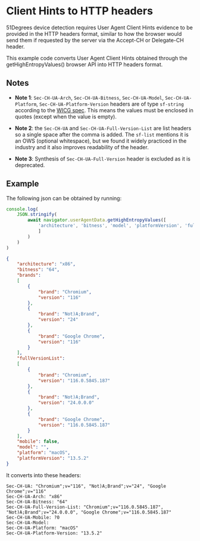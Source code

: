 # Client Hints to HTTP headers

51Degrees device detection requires User Agent Client Hints evidence to be provided 
in the HTTP headers format, similar to how the browser would send them if requested by the server 
via the Accept-CH or Delegate-CH header.

This example code converts User Agent Client Hints obtained through the 
getHighEntropyValues() browser API into HTTP headers format.


## Notes

- **Note 1**: `Sec-CH-UA-Arch`, `Sec-CH-UA-Bitness`, `Sec-CH-UA-Model`, `Sec-CH-UA-Platform`, `Sec-CH-UA-Platform-Version` headers
are of type `sf-string` according to the [WICG spec](https://wicg.github.io/ua-client-hints/#sec-ch-ua-arch). This means the values
must be enclosed in quotes (except when the value is empty).

- **Note 2**: the `Sec-CH-UA` and `Sec-CH-UA-Full-Version-List` are list headers so a single space after the comma is added. The `sf-list` 
mentions it is an OWS (optional whitespace), but we found it widely practiced in the industry and it also improves readability of the header.

- **Note 3**: Synthesis of `Sec-CH-UA-Full-Version` header is excluded as it is deprecated.

## Example

The following json can be obtained by running:
```js
console.log(
	JSON.stringify(
		await navigator.userAgentData.getHighEntropyValues([
			'architecture', 'bitness', 'model', 'platformVersion', 'fullVersionList'
			]
		)
	)
)
```

```json
{
    "architecture": "x86",
    "bitness": "64",
    "brands":
    [
        {
            "brand": "Chromium",
            "version": "116"
        },
        {
            "brand": "Not)A;Brand",
            "version": "24"
        },
        {
            "brand": "Google Chrome",
            "version": "116"
        }
    ],
    "fullVersionList":
    [
        {
            "brand": "Chromium",
            "version": "116.0.5845.187"
        },
        {
            "brand": "Not)A;Brand",
            "version": "24.0.0.0"
        },
        {
            "brand": "Google Chrome",
            "version": "116.0.5845.187"
        }
    ],
    "mobile": false,
    "model": "",
    "platform": "macOS",
    "platformVersion": "13.5.2"
}
```

It converts into these headers:

```http
Sec-CH-UA: "Chromium";v="116", "Not)A;Brand";v="24", "Google Chrome";v="116"
Sec-CH-UA-Arch: "x86"
Sec-CH-UA-Bitness: "64"
Sec-CH-UA-Full-Version-List: "Chromium";v="116.0.5845.187", "Not)A;Brand";v="24.0.0.0", "Google Chrome";v="116.0.5845.187"
Sec-CH-UA-Mobile: ?0
Sec-CH-UA-Model: 
Sec-CH-UA-Platform: "macOS"
Sec-CH-UA-Platform-Version: "13.5.2"
```

